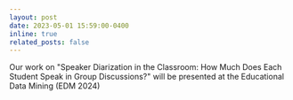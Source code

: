 ```yaml
---
layout: post
date: 2023-05-01 15:59:00-0400
inline: true
related_posts: false
---
```

Our work on "Speaker Diarization in the Classroom: How Much Does Each Student Speak in Group Discussions?" will be presented at the Educational Data Mining (EDM 2024)
